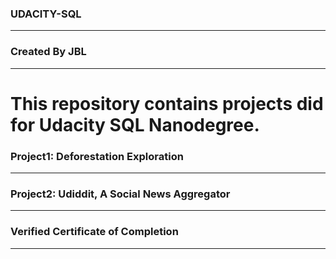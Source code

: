 ### UDACITY-SQL
---

### Created By JBL
---
# This repository contains projects did for Udacity SQL Nanodegree.

### Project1: Deforestation Exploration
---

### Project2: Udiddit, A Social News Aggregator
---

### Verified Certificate of Completion
---
